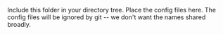 Include this folder in your directory tree. Place the config files here. The config files will be ignored by git -- we don't want the names shared broadly.
